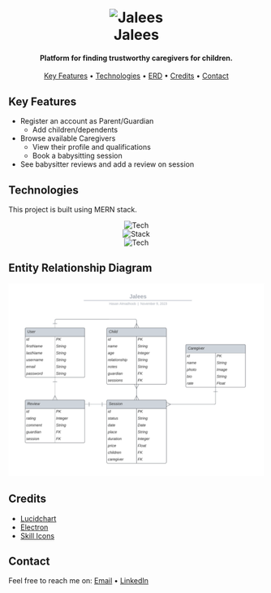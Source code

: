 <h1 align="center">
  <br>
  <img src="https://i.ibb.co/9WSFdvz/logo-01.png" alt="Jalees" width="150" />
  <br>
  Jalees
  <br>
</h1>

<h4 align="center">Platform for finding trustworthy caregivers for children.</h4>

<p align="center">
  <a href="#key-features">Key Features</a> •
  <a href="#technologies">Technologies</a> •
  <a href="#entity-relationship-diagram">ERD</a> •
  <!-- <a href="#how-to-use">How To Use</a> • -->
  <a href="#credits">Credits</a> •
  <a href="#contact">Contact</a>
</p>

<!-- ![screenshot](url_here) -->

## Key Features

- Register an account as Parent/Guardian
  - Add children/dependents
- Browse available Caregivers
  - View their profile and qualifications
  - Book a babysitting session
- See babysitter reviews and add a review on session

## Technologies

This project is built using MERN stack.

<div align="center">

![Tech](https://skillicons.dev/icons?i=html,css,js) <br/>
![Stack](https://skillicons.dev/icons?i=mongo,express,react,nodejs) <br/>
![Tech](https://skillicons.dev/icons?i=vite,vscode,figma)

</div>

## Entity Relationship Diagram

![ERD](./images/ERD.png)

## Credits

- [Lucidchart](https://lucid.app/)
- [Electron](http://electron.atom.io/)
- [Skill Icons](https://skillicons.dev/)

## Contact

Feel free to reach me on: [Email](mailto:hasan@madhoob.com) • [LinkedIn](https://www.linkedin.com/in/madhoob/)
